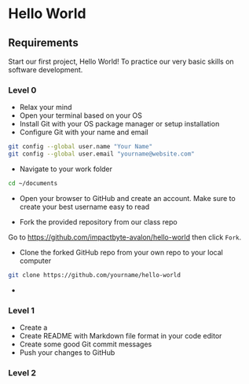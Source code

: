 # Hello World

## Requirements

Start our first project, Hello World! To practice our very basic skills on software development.

### Level 0

- Relax your mind
- Open your terminal based on your OS
- Install Git with your OS package manager or setup installation
- Configure Git with your name and email

```sh
git config --global user.name "Your Name"
git config --global user.email "yourname@website.com"
```

- Navigate to your work folder

```sh
cd ~/documents
```

- Open your browser to GitHub and create an account. Make sure to create your best username easy to read

- Fork the provided repository from our class repo

Go to <https://github.com/impactbyte-avalon/hello-world> then click `Fork`.

- Clone the forked GitHub repo from your own repo to your local computer

```sh
git clone https://github.com/yourname/hello-world
```

- 

### Level 1

- Create a
- Create README with Markdown file format in your code editor
- Create some good Git commit messages
- Push your changes to GitHub

### Level 2
